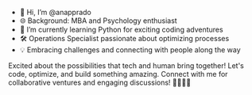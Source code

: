- 👋 Hi, I’m @anapprado
- 🌐 Background: MBA and Psychology enthusiast
- 🌱 I’m currently learning Python for exciting coding adventures
- 🛠 Operations Specialist passionate about optimizing processes
- 💡 Embracing challenges and connecting with people along the way
  
Excited about the possibilities that tech and human bring together! 
Let's code, optimize, and build something amazing. 
Connect with me for collaborative ventures and engaging discussions! 🚀👨‍💻🤝
